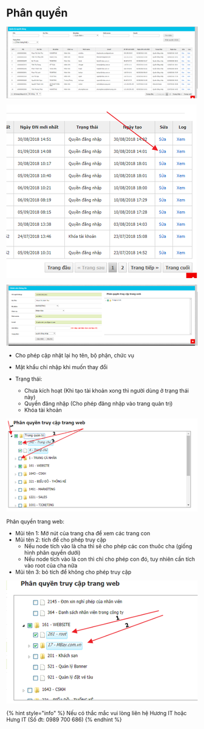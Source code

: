 # Phân quyền

![Danh s&#xE1;ch t&#xE0;i kho&#x1EA3;n](../../.gitbook/assets/image%20%2852%29.png)

![](../../.gitbook/assets/image%20%2880%29.png)

![H&#xEC;nh 3: M&#xE0;n h&#xEC;nh ch&#x1EC9;nh s&#x1EED;a](../../.gitbook/assets/image%20%2839%29.png)

* Cho phép cập nhật lại họ tên, bộ phận, chức vụ
* Mật khẩu chỉ nhập khi muốn thay đổi
* Trạng thái:

  * Chưa kích hoạt \(Khi tạo tài khoản xong thì người dùng ở trạng thái này\)
  * Quyền đăng nhập \(Cho phép đăng nhập vào trang quản trị\)
  * Khóa tài khoản

![](../../.gitbook/assets/image%20%2853%29.png)

Phân quyền trang web:

* Mũi tên 1: Mở nút của trang cha để xem các trang con
* Mũi tên 2: tích để cho phép truy cập 
  * Nếu node tích vào là cha thì sẽ cho phép các con thuôc cha \(giống hình phân quyền dưới\)
  * Nếu node tích vào là con thì chỉ cho phép con đó, tuy nhiên cần tích vào root của cha nữa
* Mũi tên 3: bỏ tích để không cho phép truy cập

![](../../.gitbook/assets/image%20%2847%29.png)

{% hint style="info" %}
Nếu có thắc mắc vui lòng liên hệ Hương IT hoặc Hưng IT \(Số đt: 0989 700 686\)
{% endhint %}



